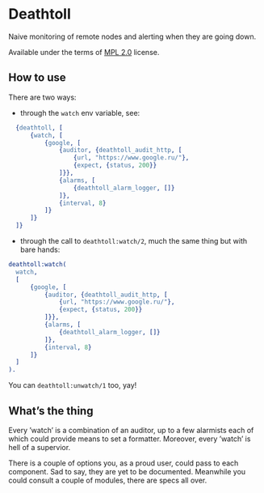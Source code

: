 Deathtoll
=========

Naive monitoring of remote nodes and alerting when they are going down.

Available under the terms of [MPL 2.0](LICENSE) license.

How to use
----------

There are two ways:

 - through the `watch` env variable, see:

```erlang
  {deathtoll, [
      {watch, [
          {google, [
              {auditor, {deathtoll_audit_http, [
                  {url, "https://www.google.ru/"},
                  {expect, {status, 200}}
              ]}},
              {alarms, [
                  {deathtoll_alarm_logger, []}
              ]},
              {interval, 8}
          ]}
      ]}
  ]}
```

 - through the call to `deathtoll:watch/2`, much the same thing but with bare hands:

```erlang
deathtoll:watch(
  watch,
  [
      {google, [
          {auditor, {deathtoll_audit_http, [
              {url, "https://www.google.ru/"},
              {expect, {status, 200}}
          ]}},
          {alarms, [
              {deathtoll_alarm_logger, []}
          ]},
          {interval, 8}
      ]}
  ]
).
```

You can `deathtoll:unwatch/1` too, yay!

What’s the thing
----------------

Every ’watch’ is a combination of an auditor, up to a few alarmists each of which could provide means to set a formatter. Moreover, every ’watch’ is hell of a supervior.

There is a couple of options you, as a proud user, could pass to each component. Sad to say, they are yet to be documented. Meanwhile you could consult a couple of modules, there are specs all over.


